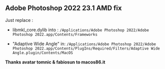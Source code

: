 ## Adobe Photoshop 2022 23.1 AMD fix

Just replace :

- libmkl_core.dylib into :
`/Applications/Adobe Photoshop 2022/Adobe Photoshop 2022.app/Contents/Frameworks`

- "Adaptive Wide Angle" in:
`/Applications/Adobe Photoshop 2022/Adobe Photoshop 2022.app/Contents/PlugIns/Required/Filters/Adaptive Wide Angle.plugin/Contents/MacOS`

**Thanks avatar tomnic & fabiosun to macos86.it**


 
